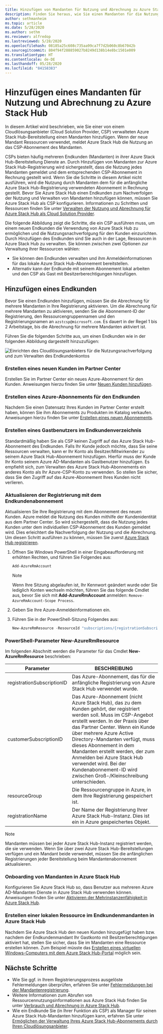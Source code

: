 ```yaml
---
title: Hinzufügen von Mandanten für Nutzung und Abrechnung zu Azure Stack Hub
description: Finden Sie heraus, wie Sie einen Mandanten für die Nutzung und Abrechnung zu Azure Stack Hub hinzufügen.
author: sethmanheim
ms.topic: article
ms.date: 5/28/2020
ms.author: sethm
ms.reviewer: alfredop
ms.lastreviewed: 5/28/2020
ms.openlocfilehash: 08185a25c608c735aa99ca7f7d2b060c8b67042b
ms.sourcegitcommit: 804f94f288859027b8249d138b14e8bc1501e009
ms.translationtype: HT
ms.contentlocale: de-DE
ms.lasthandoff: 05/28/2020
ms.locfileid: "84158383"
---
```

# <a name="add-tenant-for-usage-and-billing-to-azure-stack-hub"></a>Hinzufügen eines Mandanten für Nutzung und Abrechnung zu Azure Stack Hub

In diesem Artikel wird beschrieben, wie Sie einer von einem Cloudlösungsanbieter (Cloud Solution Provider, CSP) verwalteten Azure Stack Hub-Bereitstellung einen Mandanten hinzufügen. Wenn der neue Mandant Ressourcen verwendet, meldet Azure Stack Hub die Nutzung an das CSP-Abonnement des Mandanten.

CSPs bieten häufig mehreren Endkunden (Mandanten) in ihrer Azure Stack Hub-Bereitstellung Dienste an. Durch Hinzufügen von Mandanten zur Azure Stack Hub-Registrierung wird sichergestellt, dass die Nutzung jedes Mandanten gemeldet und dem entsprechenden CSP-Abonnement in Rechnung gestellt wird. Wenn Sie die Schritte in diesem Artikel nicht ausführen, wird die Nutzung durch Mandanten dem für die anfängliche Azure Stack Hub-Registrierung verwendeten Abonnement in Rechnung gestellt. Bevor Sie Azure Stack Hub einen Endkunden zum Nachverfolgen der Nutzung und Verwalten von Mandanten hinzufügen können, müssen Sie Azure Stack Hub als CSP konfigurieren. Informationen zu Schritten und Ressourcen finden Sie unter [Verwalten der Nutzung und Abrechnung für Azure Stack Hub als Cloud Solution Provider](azure-stack-add-manage-billing-as-a-csp.md).

Die folgende Abbildung zeigt die Schritte, die ein CSP ausführen muss, um einem neuen Endkunden die Verwendung von Azure Stack Hub zu ermöglichen und die Nutzungsnachverfolgung für den Kunden einzurichten. Durch Hinzufügen des Endkunden sind Sie auch in der Lage, Ressourcen in Azure Stack Hub zu verwalten. Sie können zwischen zwei Optionen zur Verwaltung ihrer Ressourcen wählen:

- Sie können den Endkunden verwalten und ihm Anmeldeinformationen für das lokale Azure Stack Hub-Abonnement bereitstellen.  
- Alternativ kann der Endkunde mit seinem Abonnement lokal arbeiten und den CSP als Gast mit Besitzerberechtigungen hinzufügen.

## <a name="add-an-end-customer"></a>Hinzufügen eines Endkunden

Bevor Sie einen Endkunden hinzufügen, müssen Sie die Abrechnung für mehrere Mandanten in Ihre Registrierung aktivieren. Um die Abrechnung für mehrere Mandanten zu aktivieren, senden Sie die Abonnement-ID der Registrierung, den Ressourcengruppennamen und den Registrierungsnamen an `azstcsp@microsoft.com`. Es dauert in der Regel 1 bis 2 Arbeitstage, bis die Abrechnung für mehrere Mandanten aktiviert ist.

Führen Sie die folgenden Schritte aus, um einen Endkunden wie in der folgenden Abbildung dargestellt hinzuzufügen:

![Einrichten des Cloudlösungsanbieters für die Nutzungsnachverfolgung und zum Verwalten des Endkundenkontos](media/azure-stack-csp-enable-billing-usage-tracking/process-csp-enable-billing.png)

### <a name="create-a-new-customer-in-partner-center"></a>Erstellen eines neuen Kunden im Partner Center

Erstellen Sie im Partner Center ein neues Azure-Abonnement für den Kunden. Anweisungen hierzu finden Sie unter [Neuen Kunden hinzufügen](/partner-center/add-a-new-customer).

### <a name="create-an-azure-subscription-for-the-end-customer"></a>Erstellen eines Azure-Abonnements für den Endkunden

Nachdem Sie einen Datensatz Ihres Kunden im Partner Center erstellt haben, können Sie ihm Abonnements zu Produkten im Katalog verkaufen. Anweisungen hierzu finden Sie unter [Erstellen eines neuen Abonnements](/partner-center/create-a-new-subscription).

### <a name="create-a-guest-user-in-the-end-customer-directory"></a>Erstellen eines Gastbenutzers im Endkundenverzeichnis

Standardmäßig haben Sie als CSP keinen Zugriff auf das Azure Stack Hub-Abonnement des Endkunden. Falls Ihr Kunde jedoch möchte, dass Sie seine Ressourcen verwalten, kann er Ihr Konto als Besitzer/Mitwirkender zu seinem Azure Stack Hub-Abonnement hinzufügen. Hierfür muss der Kunde Ihr Konto seinem Azure AD-Mandanten als Gastbenutzer hinzufügen. Es empfiehlt sich, zum Verwalten des Azure Stack Hub-Abonnements ein anderes Konto als Ihr Azure-CSP-Konto zu verwenden. So stellen Sie sicher, dass Sie den Zugriff auf das Azure-Abonnement Ihres Kunden nicht verlieren.

### <a name="update-the-registration-with-the-end-customer-subscription"></a>Aktualisieren der Registrierung mit dem Endkundenabonnement

Aktualisieren Sie Ihre Registrierung mit dem Abonnement des neuen Kunden. Azure meldet die Nutzung des Kunden mithilfe der Kundenidentität aus dem Partner Center. So wird sichergestellt, dass die Nutzung jedes Kunden unter dem individuellen CSP-Abonnement des Kunden gemeldet wird. Dies erleichtert die Nachverfolgung der Nutzung und die Abrechnung. Um diesen Schritt ausführen zu können, müssen Sie zuerst [Azure Stack Hub registrieren](azure-stack-registration.md).

1. Öffnen Sie Windows PowerShell in einer Eingabeaufforderung mit erhöhten Rechten, und führen Sie Folgendes aus:  

   ```powershell
   Add-AzureRmAccount
   ```

   >[!NOTE]
   > Wenn Ihre Sitzung abgelaufen ist, Ihr Kennwort geändert wurde oder Sie lediglich Konten wechseln möchten, führen Sie das folgende Cmdlet aus, bevor Sie sich mit **Add-AzureRmAccount** anmelden: `Remove-AzureRmAccount-Scope Process`.

2. Geben Sie Ihre Azure-Anmeldeinformationen ein.
3. Führen Sie in der PowerShell-Sitzung Folgendes aus:

   ```powershell
   New-AzureRmResource -ResourceId "subscriptions/{registrationSubscriptionId}/resourceGroups/{resourceGroup}/providers/Microsoft.AzureStack/registrations/{registrationName}/customerSubscriptions/{customerSubscriptionId}" -ApiVersion 2017-06-01
   ```

### <a name="new-azurermresource-powershell-parameters"></a>PowerShell-Parameter New-AzureRmResource

Im folgenden Abschnitt werden die Parameter für das Cmdlet **New-AzureRmResource** beschrieben:

| Parameter | BESCHREIBUNG |
| --- | --- |
|registrationSubscriptionID | Das Azure-Abonnement, das für die anfängliche Registrierung von Azure Stack Hub verwendet wurde.|
| customerSubscriptionID | Das Azure-Abonnement (nicht Azure Stack Hub), das zu dem Kunden gehört, der registriert werden soll. Muss im CSP-Angebot erstellt werden. In der Praxis über das Partner Center. Wenn ein Kunde über mehrere Azure Active Directory-Mandanten verfügt, muss dieses Abonnement in dem Mandanten erstellt werden, der zum Anmelden bei Azure Stack Hub verwendet wird. Bei der Kundenabonnement-ID wird zwischen Groß-/Kleinschreibung unterschieden. |
| resourceGroup | Die Ressourcengruppe in Azure, in dem Ihre Registrierung gespeichert ist. |
| registrationName | Der Name der Registrierung Ihrer Azure Stack Hub-Instanz. Dies ist ein in Azure gespeichertes Objekt. 

> [!NOTE]  
> Mandanten müssen bei jeder Azure Stack Hub-Instanz registriert werden, die sie verwenden. Wenn Sie über zwei Azure Stack Hub-Bereitstellungen verfügen und ein Mandant beide verwendet, müssen Sie die anfänglichen Registrierungen jeder Bereitstellung beim Mandantenabonnement aktualisieren.

### <a name="onboard-tenant-to-azure-stack-hub"></a>Onboarding von Mandanten in Azure Stack Hub

Konfigurieren Sie Azure Stack Hub so, dass Benutzer aus mehreren Azure AD-Mandanten Dienste in Azure Stack Hub verwenden können. Anweisungen finden Sie unter [Aktivieren der Mehrinstanzenfähigkeit in Azure Stack Hub](azure-stack-enable-multitenancy.md).

### <a name="create-a-local-resource-in-the-end-customer-tenant-in-azure-stack-hub"></a>Erstellen einer lokalen Ressource im Endkundenmandanten in Azure Stack Hub

Nachdem Sie Azure Stack Hub den neuen Kunden hinzugefügt haben bzw. nachdem der Endkundenmandant Ihr Gastkonto mit Besitzerberechtigungen aktiviert hat, stellen Sie sicher, dass Sie im Mandanten eine Ressource erstellen können. Zum Beispiel müsste das [Erstellen eines virtuellen Windows-Computers mit dem Azure Stack Hub-Portal](../user/azure-stack-quick-windows-portal.md) möglich sein.

## <a name="next-steps"></a>Nächste Schritte

- Wie Sie ggf. in Ihrem Registrierungsprozess ausgelöste Fehlermeldungen überprüfen, erfahren Sie unter [Fehlermeldungen bei der Mandantenregistrierung](azure-stack-registration-errors.md).
- Weitere Informationen zum Abrufen von Ressourcennutzungsinformationen aus Azure Stack Hub finden Sie unter [Verbrauch und Abrechnung in Azure Stack Hub](azure-stack-billing-and-chargeback.md).
- Wie ein Endkunde Sie (in Ihrer Funktion als CSP) als Manager für seinen Azure Stack Hub-Mandanten hinzufügen kann, erfahren Sie unter [Ermöglichen der Verwaltung Ihres Azure Stack Hub-Abonnements durch Ihren Cloudlösungsanbieter](../user/azure-stack-csp-enable-billing-usage-tracking.md).
